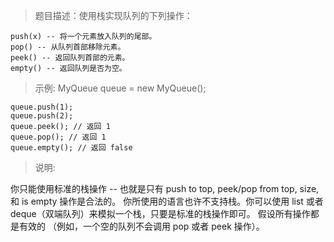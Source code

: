 > 题目描述：使用栈实现队列的下列操作：
```
push(x) -- 将一个元素放入队列的尾部。
pop() -- 从队列首部移除元素。
peek() -- 返回队列首部的元素。
empty() -- 返回队列是否为空。
```

> 示例: MyQueue queue = new MyQueue();
```
queue.push(1);
queue.push(2);
queue.peek(); // 返回 1
queue.pop(); // 返回 1
queue.empty(); // 返回 false
```

> 说明:

你只能使用标准的栈操作 -- 也就是只有 push to top, peek/pop from top, size, 和 is empty 操作是合法的。
你所使用的语言也许不支持栈。你可以使用 list 或者 deque（双端队列）来模拟一个栈，只要是标准的栈操作即可。
假设所有操作都是有效的 （例如，一个空的队列不会调用 pop 或者 peek 操作）。
